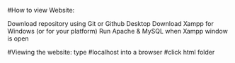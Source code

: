 #How to view Website:

Download repository using Git or Github Desktop
Download Xampp for Windows (or for your platform)
Run Apache & MySQL when Xampp window is open

#Viewing the website:
type #localhost into a browser
#click html folder
